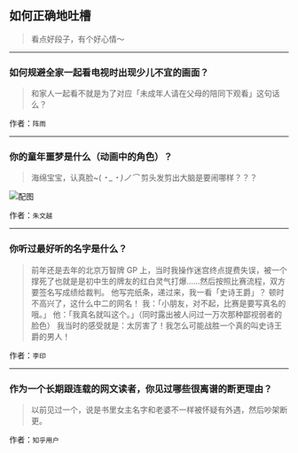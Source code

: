 ## 如何正确地吐槽

> 看点好段子，有个好心情～


 
---

### 如何规避全家一起看电视时出现少儿不宜的画面？

> 和家人一起看不就是为了对应「未成年人请在父母的陪同下观看」这句话么？


作者：`阵雨`

---

### 你的童年噩梦是什么（动画中的角色）？

> 海绵宝宝，认真脸~(*・_・)ノ⌒*
> 剪头发剪出大脑是要闹哪样？？？



![配图](http://pic2.zhimg.com/70/v2-b62cafeaa1226b61bd5ba6e73f7374b1_b.jpg)


作者：`朱文越`

---

### 你听过最好听的名字是什么？

> 前年还是去年的北京万智牌 GP 上，当时我操作迷宫终点提费失误，被一个撑死了也就是是初中生的牌友的红白灵气打爆……然后按照比赛流程，双方要签名写成绩给裁判。
> 他写完纸条，递过来，我一看「史诗王爵」？
> 顿时不高兴了，这什么中二的网名！
> 我：「小朋友，对不起，比赛是要写真名的哦。」
> 他：「我真名就叫这个。」（同时露出被人问过一万次那种鄙视弱者的脸色）
> 我当时的感受就是：太厉害了！我怎么可能战胜一个真的叫史诗王爵的男人！


作者：`李印`

---

### 作为一个长期跟连载的网文读者，你见过哪些很离谱的断更理由？

> 以前见过一个，说是书里女主名字和老婆不一样被怀疑有外遇，然后吵架断更。


作者：`知乎用户`